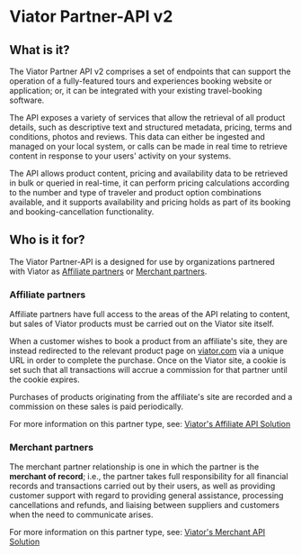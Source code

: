 # Viator Partner-API v2

## What is it?

The Viator Partner API v2 comprises a set of endpoints that can support the operation of a fully-featured tours and experiences booking website or application; or, it can be integrated with your existing travel-booking software.

The API exposes a variety of services that allow the retrieval of all product details, such as descriptive text and structured metadata, pricing, terms and conditions, photos and reviews. This data can either be ingested and managed on your local system, or calls can be made in real time to retrieve content in response to your users' activity on your systems.

The API allows product content, pricing and availability data to be retrieved in bulk or queried in real-time, it can perform pricing calculations according to the number and type of traveler and product option combinations available, and it supports availability and pricing holds as part of its booking and booking-cancellation functionality. 

## Who is it for?

The Viator Partner-API is a designed for use by organizations partnered with Viator as [Affiliate partners](https://partnerresources.viator.com/travel-commerce/affiliate/) or [Merchant partners](https://partnerresources.viator.com/travel-commerce/merchant/).

### Affiliate partners


Affiliate partners have full access to the areas of the API relating to content, but sales of Viator products must be carried out on the Viator site itself. 

When a customer wishes to book a product from an affiliate's site, they are instead redirected to the relevant product page on [viator.com](https://viator.com) via a unique URL in order to complete the purchase. Once on the Viator site, a cookie is set such that all transactions will accrue a commission for that partner until the cookie expires.

Purchases of products originating from the affiliate's site are recorded and a commission on these sales is paid periodically.

For more information on this partner type, see: [Viator's Affiliate API Solution](https://partnerresources.viator.com/travel-commerce/affiliate/)

### Merchant partners

The merchant partner relationship is one in which the partner is the **merchant of record**; i.e., the partner takes full responsibility for all financial records and transactions carried out by their users, as well as providing customer support with regard to providing general assistance, processing cancellations and refunds, and liaising between suppliers and customers when the need to communicate arises.

For more information on this partner type, see: [Viator's Merchant API Solution](https://partnerresources.viator.com/travel-commerce/merchant/)